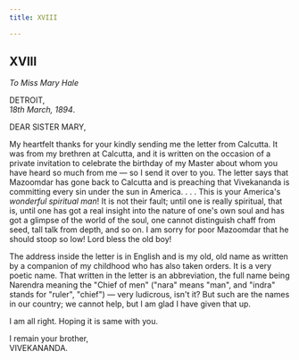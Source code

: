 ```yaml
---
title: XVIII

---
```





  

  
  
  
  


## XVIII

*To Miss Mary Hale*

DETROIT,  
*18th March, 1894*.

DEAR SISTER MARY,

My heartfelt thanks for your kindly sending me the letter from Calcutta.
It was from my brethren at Calcutta, and it is written on the occasion
of a private invitation to celebrate the birthday of my Master about
whom you have heard so much from me — so I send it over to you. The
letter says that Mazoomdar has gone back to Calcutta and is preaching
that Vivekananda is committing every sin under the sun in America. . . .
This is your America's *wonderful spiritual man*! It is not their fault;
until one is really spiritual, that is, until one has got a real insight
into the nature of one's own soul and has got a glimpse of the world of
the soul, one cannot distinguish chaff from seed, tall talk from depth,
and so on. I am sorry for poor Mazoomdar that he should stoop so low!
Lord bless the old boy!

The address inside the letter is in English and is my old, old name as
written by a companion of my childhood who has also taken orders. It is
a very poetic name. That written in the letter is an abbreviation, the
full name being Narendra meaning the "Chief of men" ("nara" means "man",
and "indra" stands for "ruler", "chief") — very ludicrous, isn't it? But
such are the names in our country; we cannot help, but I am glad I have
given that up.

I am all right. Hoping it is same with you.

I remain your brother,  
VIVEKANANDA.


